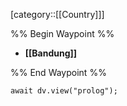 [category::[[Country]]]

%% Begin Waypoint %%
- **[[Bandung]]**

%% End Waypoint %%

```dataviewjs
await dv.view("prolog");
```